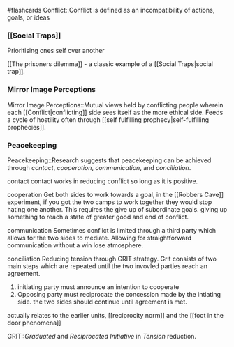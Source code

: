 #flashcards 
Conflict::Conflict is defined as an incompatibility of actions, goals, or ideas
<!--SR:!2023-11-08,3,250-->

### [[Social Traps]]
Prioritising ones self over another

[[The prisoners dilemma]] - a classic example of a [[Social Traps|social trap]].
### Mirror Image Perceptions
Mirror Image Perceptions::Mutual views held by conflicting people wherein each [[Conflict|conflicting]] side sees itself as the more ethical side. Feeds a cycle of hostility often through [[self fulfilling prophecy|self-fulfilling prophecies]].
<!--SR:!2023-11-10,4,270-->

### Peacekeeping
Peacekeeping::Research suggests that peacekeeping can be achieved through *contact*, *cooperation*, *communication*, and *conciliation*.
<!--SR:!2023-11-08,1,210-->

contact
contact works in reducing conflict so long as it is positive. 

cooperation
Get both sides to work towards a goal, in the [[Robbers Cave]] experiment, if you got the two camps to work together they would stop hating one another. This requires the give up of subordinate goals. giving up something to reach a state of greater good and end of conflict. 

communication
Sometimes conflict is limited through a third party which allows for the two sides to mediate. Allowing for straightforward communication without a win lose atmosphere. 

conciliation
Reducing tension through GRIT strategy. Grit consists of two main steps which are repeated until the two invovled parties reach an agreement. 
1. initiating party must announce an intention to cooperate
2. Opposing party must reciprocate the concession made by the intiating side. the two sides should continue until agreement is met. 

actually relates to the earlier units, [[reciprocity norm]] and the [[foot in the door phenomena]]

GRIT::*Graduated* and *Reciprocated* *Initiative* in *Tension* reduction.
<!--SR:!2023-11-08,1,210-->